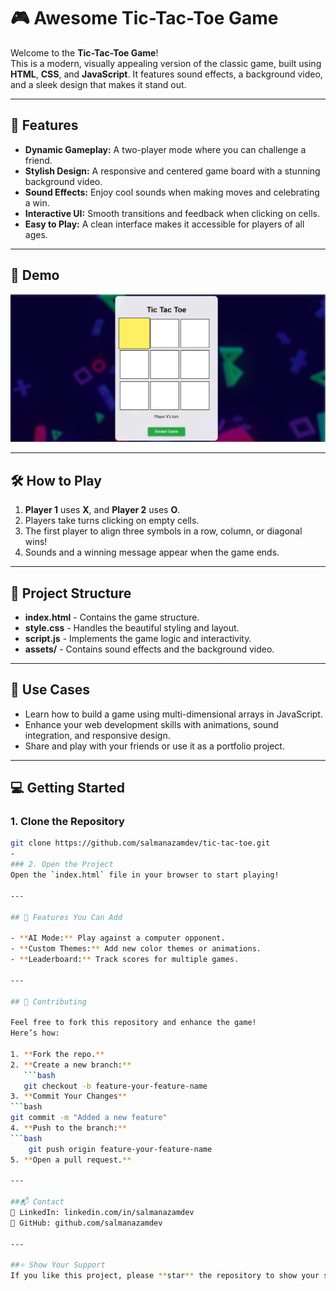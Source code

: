 # 🎮 Awesome Tic-Tac-Toe Game  

Welcome to the **Tic-Tac-Toe Game**!  
This is a modern, visually appealing version of the classic game, built using **HTML**, **CSS**, and **JavaScript**. It features sound effects, a background video, and a sleek design that makes it stand out.  

---

## 🚀 Features  

- **Dynamic Gameplay:** A two-player mode where you can challenge a friend.  
- **Stylish Design:** A responsive and centered game board with a stunning background video.  
- **Sound Effects:** Enjoy cool sounds when making moves and celebrating a win.  
- **Interactive UI:** Smooth transitions and feedback when clicking on cells.  
- **Easy to Play:** A clean interface makes it accessible for players of all ages.  

---

## 🎥 Demo  

![Game Screenshot](/assets/img1.PNG)   

---

## 🛠️ How to Play  

1. **Player 1** uses **X**, and **Player 2** uses **O**.  
2. Players take turns clicking on empty cells.  
3. The first player to align three symbols in a row, column, or diagonal wins!  
4. Sounds and a winning message appear when the game ends.  

---

## 📂 Project Structure  

- **index.html** - Contains the game structure.  
- **style.css** - Handles the beautiful styling and layout.  
- **script.js** - Implements the game logic and interactivity.  
- **assets/** - Contains sound effects and the background video.  

---

## 🎯 Use Cases  

- Learn how to build a game using multi-dimensional arrays in JavaScript.  
- Enhance your web development skills with animations, sound integration, and responsive design.  
- Share and play with your friends or use it as a portfolio project.  

---

## 💻 Getting Started  

### 1. Clone the Repository  
```bash  
git clone https://github.com/salmanazamdev/tic-tac-toe.git  
-
### 2. Open the Project  
Open the `index.html` file in your browser to start playing!  

---

## 🤩 Features You Can Add  

- **AI Mode:** Play against a computer opponent.  
- **Custom Themes:** Add new color themes or animations.  
- **Leaderboard:** Track scores for multiple games.  

---

## 🙌 Contributing  

Feel free to fork this repository and enhance the game!  
Here’s how:  

1. **Fork the repo.**  
2. **Create a new branch:**  
   ```bash  
   git checkout -b feature-your-feature-name  
3. **Commit Your Changes**
```bash
git commit -m "Added a new feature"
4. **Push to the branch:**
```bash
    git push origin feature-your-feature-name
5. **Open a pull request.**

---

##📬 Contact
📧 LinkedIn: linkedin.com/in/salmanazamdev
🔗 GitHub: github.com/salmanazamdev

---

##⭐ Show Your Support
If you like this project, please **star** the repository to show your support! 🎉


